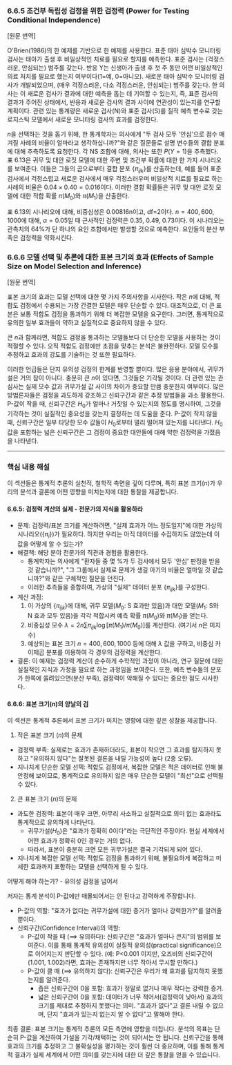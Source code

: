 ### 6.6.5 조건부 독립성 검정을 위한 검정력 (Power for Testing Conditional Independence)

[원문 번역]

O'Brien(1986)의 한 예제를 기반으로 한 예제를 사용한다. 표준 태아 심박수 모니터링 검사는 태아가 출생 후 비일상적인 치료를 필요로 할지를 예측한다. 표준 검사는 (걱정스러운, 안심되는) 범주를 갖는다. 반응 Y는 신생아가 출생 후 첫 주 동안 어떤 비일상적인 의료 처치를 필요로 했는지 여부이다(1=예, 0=아니오). 새로운 태아 심박수 모니터링 검사가 개발되었으며, (매우 걱정스러운, 다소 걱정스러운, 안심되는) 범주를 갖는다. 한 의사는 이 새로운 검사가 결과에 대한 예측을 돕는 데 기여할 수 있는지, 즉, 표준 검사의 결과가 주어진 상태에서, 반응과 새로운 검사의 결과 사이에 연관성이 있는지를 연구할 계획이다. 관련 있는 통계량은 새로운 검사(N)와 표준 검사(S)를 질적 예측 변수로 갖는 로지스틱 모델에서 새로운 모니터링 검사의 효과를 검정한다.

$n$을 선택하는 것을 돕기 위해, 한 통계학자는 의사에게 "두 검사 모두 '안심'으로 점수 매겨질 사례의 비율이 얼마라고 생각하십니까?"와 같은 질문들로 설명 변수들의 결합 분포에 대해 추측하도록 요청한다. 각 NS 조합에 대해, 의사는 또한 $P(Y=1)$을 추측했다. 표 6.13은 귀무 및 대안 로짓 모델에 대한 주변 및 조건부 확률에 대한 한 가지 시나리오를 보여준다. 이들은 그들의 곱으로부터 결합 분포 $\{\pi_{ijk}\}$를 산출하는데, 예를 들어 표준 검사에서 걱정스럽고 새로운 검사에서 매우 걱정스러우며 비일상적 치료를 필요로 하는 사례의 비율은 $0.04 \times 0.40 = 0.016$이다. 이러한 결합 확률들은 귀무 및 대안 로짓 모델에 대한 적합 확률 $\pi(M_0)$와 $\pi(M_1)$을 산출한다.

표 6.13의 시나리오에 대해, 비중심성은 0.00816n이고, df=2이다. $n=400, 600, 1000$에 대해, $\alpha=0.05$일 때 근사적인 검정력은 0.35, 0.49, 0.73이다. 이 시나리오는 관측치의 64%가 단 하나의 요인 조합에서만 발생할 것으로 예측한다. 요인들의 분산 부족은 검정력을 약화시킨다.

### 6.6.6 모델 선택 및 추론에 대한 표본 크기의 효과 (Effects of Sample Size on Model Selection and Inference)

[원문 번역]

표본 크기의 효과는 모델 선택에 대한 몇 가지 주의사항을 시사한다. 작은 $n$에 대해, 적합도 검정에서 수용되는 가장 간결한 모델은 매우 단순할 수 있다. 대조적으로, 더 큰 표본은 보통 적합도 검정을 통과하기 위해 더 복잡한 모델을 요구한다. 그러면, 통계적으로 유의한 일부 효과들이 약하고 실질적으로 중요하지 않을 수 있다.

큰 $n$과 함께라면, 적합도 검정을 통과하는 모델들보다 더 단순한 모델을 사용하는 것이 적절할 수 있다. 오직 적합도 검정에만 초점을 맞추는 분석은 불완전하다. 모델 모수를 추정하고 효과의 강도를 기술하는 것 또한 필요하다.

이러한 언급들은 단지 유의성 검정의 한계를 반영할 뿐이다. 많은 응용 분야에서, 귀무가설은 거의 참이 아니다. 충분히 큰 $n$이 있다면, 그것들은 기각될 것이다. 더 관련 있는 관심사는 실제 모수 값과 귀무가설 값 사이의 차이가 중요할 만큼 충분한지 여부이다. 많은 방법론자들은 검정을 과도하게 강조하고 신뢰구간과 같은 추정 방법들을 과소 활용한다. P-값이 작을 때, 신뢰구간은 $H_0$가 얼마나 거짓일 수 있는지의 정도를 명시하여, 그것을 기각하는 것이 실질적인 중요성을 갖는지 결정하는 데 도움을 준다. P-값이 작지 않을 때, 신뢰구간은 일부 타당한 모수 값들이 $H_0$로부터 멀리 떨어져 있는지를 나타낸다. $H_0$ 값을 포함하는 넓은 신뢰구간은 그 검정이 중요한 대안들에 대해 약한 검정력을 가졌음을 나타낸다.

---

### 핵심 내용 해설

이 섹션들은 통계적 추론의 실천적, 철학적 측면을 깊이 다루며, 특히 표본 크기($n$)가 우리의 분석과 결론에 어떤 영향을 미치는지에 대한 통찰을 제공합니다.

#### 6.6.5: 검정력 계산의 실제 - 전문가의 지식을 활용하라

*   문제: 검정력/표본 크기를 계산하려면, "실제 효과가 어느 정도일지"에 대한 가상의 시나리오($\{\pi_i\}$)가 필요하다. 하지만 우리는 아직 데이터를 수집하지도 않았는데 이 값을 어떻게 알 수 있는가?
*   해결책: 해당 분야 전문가의 직관과 경험을 활용한다.
    *   통계학자는 의사에게 "환자들 중 몇 %가 두 검사에서 모두 '안심' 판정을 받을 것 같습니까?", "그 그룹에서 실제로 문제가 생길 아기의 비율은 얼마일 것 같습니까?"와 같은 구체적인 질문을 던진다.
    *   이러한 추측들을 종합하여, 가상의 "실제" 데이터 분포 $\{\pi_{ijk}\}$를 구성한다.
*   계산 과정:
    1.  이 가상의 $\{\pi_{ijk}\}$에 대해, 귀무 모델($M_0$: S 효과만 있음)과 대안 모델($M_1$: S와 N 효과 모두 있음)을 각각 적합시켜 예측 확률 $\pi(M_0)$와 $\pi(M_1)$을 얻는다.
    2.  비중심성 모수 $\lambda = 2n \sum \pi_{ijk} \log[\pi(M_1)/\pi(M_0)]$를 계산한다. (여기서 $n$은 미지수)
    3.  예상되는 표본 크기 $n=400, 600, 1000$ 등에 대해 $\lambda$ 값을 구하고, 비중심 카이제곱 분포를 이용하여 각 경우의 검정력을 계산한다.
*   결론: 이 예제는 검정력 계산이 순수하게 수학적인 과정이 아니라, 연구 질문에 대한 실질적인 지식과 가정을 필요로 하는 과정임을 보여준다. 또한, 예측 변수들의 분포가 한쪽에 쏠려있으면(분산 부족), 검정력이 약해질 수 있다는 중요한 점도 시사한다.

#### 6.6.6: 표본 크기($n$)의 양날의 검

이 섹션은 통계적 추론에서 표본 크기가 미치는 영향에 대한 깊은 성찰을 제공합니다.

1. 작은 표본 크기 ($n$)의 문제
*   검정력 부족: 실제로는 효과가 존재하더라도, 표본이 작으면 그 효과를 탐지하지 못하고 "유의하지 않다"는 잘못된 결론을 내릴 가능성이 높다 (2종 오류).
*   지나치게 단순한 모델 선택: 적합도 검정에서, 복잡한 모델은 적은 데이터로 인해 불안정해 보이므로, 통계적으로 유의하지 않은 매우 단순한 모델이 "최선"으로 선택될 수 있다.

2. 큰 표본 크기 ($n$)의 문제
*   과도한 검정력: 표본이 매우 크면, 아무리 사소하고 실질적으로 의미 없는 효과라도 통계적으로 유의하게 나타난다.
    *   귀무가설($H_0$)은 "효과가 정확히 0이다"라는 극단적인 주장이다. 현실 세계에서 어떤 효과가 정확히 0인 경우는 거의 없다.
    *   따라서, 표본이 충분히 크면 모든 귀무가설은 결국 기각되게 되어 있다.
*   지나치게 복잡한 모델 선택: 적합도 검정을 통과하기 위해, 불필요하게 복잡하고 미세한 효과까지 포함하는 모델을 선택하게 될 수 있다.

어떻게 해야 하는가? - 유의성 검정을 넘어서

저자는 통계 분석이 P-값에만 매몰되어서는 안 된다고 강력하게 주장합니다.

*   P-값의 역할: "효과가 없다는 귀무가설에 대한 증거가 얼마나 강력한가?"를 알려줄 뿐이다.
*   신뢰구간(Confidence Interval)의 역할:
    *   P-값이 작을 때 ($\implies$ 유의하다): 신뢰구간은 "효과가 얼마나 큰지"의 범위를 보여준다. 이를 통해 통계적 유의성이 실질적 유의성(practical significance)으로 이어지는지 판단할 수 있다. (예: P<0.001 이지만, 오즈비의 신뢰구간이 (1.001, 1.002)라면, 효과는 존재하지만 너무 작아서 무시할 만하다.)
    *   P-값이 클 때 ($\implies$ 유의하지 않다): 신뢰구간은 우리가 왜 효과를 탐지하지 못했는지를 알려준다.
        *   좁은 신뢰구간이 0을 포함: 효과가 정말로 없거나 매우 작다는 강력한 증거.
        *   넓은 신뢰구간이 0을 포함: 데이터가 너무 적어서(검정력이 낮아서) 효과의 크기를 제대로 추정하지 못했다는 의미. "효과가 없다"고 결론 내릴 수 없으며, 단지 "효과가 있는지 없는지 알 수 없다"고 말해야 한다.

최종 결론: 표본 크기는 통계적 추론의 모든 측면에 영향을 미칩니다. 분석의 목표는 단순히 P-값을 계산하여 가설을 기각/채택하는 것이 되어서는 안 됩니다. 신뢰구간을 통해 효과의 크기를 추정하고 그 불확실성을 평가하는 것이 훨씬 더 중요하며, 이를 통해 통계적 결과가 실제 세계에서 어떤 의미를 갖는지에 대한 더 깊은 통찰을 얻을 수 있습니다.
